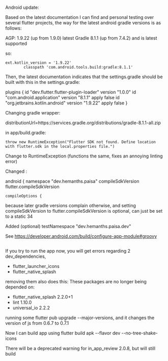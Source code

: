 Android update:

Based on the latest documentation I can find and personal testing over several flutter projects, the way for the latest android gradle versions is as follows:

AGP: 1.9.22 (up from 1.9.0) latest
Gradle 8.1.1 (up from 7.4.2) and is latest supported

so:

    ext.kotlin_version = '1.9.22'
            classpath 'com.android.tools.build:gradle:8.1.1'


Then, the latest documentation indicates that the settings.gradle should be built with this in the settings.gradle:

plugins {
    id "dev.flutter.flutter-plugin-loader" version "1.0.0"
    id "com.android.application" version "8.1.1" apply false
    id "org.jetbrains.kotlin.android" version "1.9.22" apply false
}

Changing gradle wrapper:

distributionUrl=https\://services.gradle.org/distributions/gradle-8.1.1-all.zip


in app/build.gradle:

    throw new RuntimeException("Flutter SDK not found. Define location with flutter.sdk in the local.properties file.")

Change to RuntimeException (functions the same, fixes an annoying linting error)

Changed :

android {
    namespace "dev.hemanths.paisa"
    compileSdkVersion flutter.compileSdkVersion

    compileOptions {

because later gradle versions complain otherwise, and setting compileSdkVersion to flutter.compileSdkVersion is optional, can just be set to a static 34

Added (optional)
    testNamespace "dev.hemanths.paisa.dev"

See https://developer.android.com/build/configure-app-module#groovy


##
If you try to run the app now, you will get errors regarding 2 dev_dependencies, 
- flutter_launcher_icons
- flutter_native_splash

removing them also does this:
These packages are no longer being depended on:
- flutter_native_splash 2.2.0+1
- lint 1.10.0
- universal_io 2.2.2

running some flutter pub upgrade --major-versions, and it changes the version of js from 0.6.7 to 0.7.1

Now I can build app using flutter build apk --flavor dev --no-tree-shake-icons

There will be a deprecated warning for in_app_review 2.0.8, but will still build